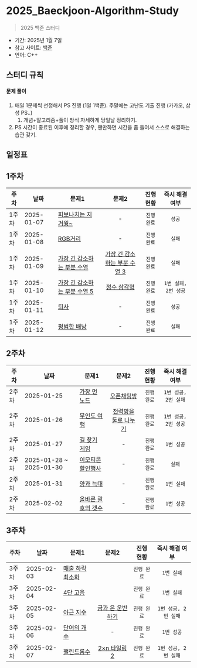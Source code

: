# 2025_Baeckjoon-Algorithm-Study
> 2025 백준 스터디

- 기간: 2025년 1월 7일
- 참고 사이트: [백준](https://www.acmicpc.net/)
- 언어: C++

## 스터디 규칙 

#### 문제 풀이

1. 매일 1문제씩 선정해서 PS 진행 (1일 1백준). 주말에는 고난도 기출 진행 (카카오, 삼성 PS..)
   1. 개념+알고리즘+풀이 방식 자세하게 당일날 정리하기. 
2. PS 시간이 종료된 이후에 정리할 경우, 왠만하면 시간을 좀 들여서 스스로 해결하는 습관 갖기.
  
## 일정표

<h2>1주차</h2>

| 주차 | 날짜 | 문제1 | 문제2 | 진행 현황 | 즉시 해결 여부 |
| ---- | ------ | ---- | :-------------: | :-------------: | :-------------: |
| 1주차 | 2025-01-07 | [피보나치는 지겨웡~](https://www.acmicpc.net/problem/17175) | - | `진행 완료` |  `성공` |
| 1주차 | 2025-01-08 | [RGB거리](https://www.acmicpc.net/problem/17175) | - | `진행 완료` |  `실패` |
| 1주차 | 2025-01-09 | [가장 긴 감소하는 부분 수열 ](https://www.acmicpc.net/problem/11722) | [가장 긴 감소하는 부분 수열 3 ](https://www.acmicpc.net/problem/12738) | `진행 완료` |  `실패` |
| 1주차 | 2025-01-10 | [가장 긴 감소하는 부분 수열 5 ](https://www.acmicpc.net/problem/14003) | [정수 삼각형 ](https://www.acmicpc.net/problem/1932) | `진행 완료` |  `1번 실패, 2번 성공` |
| 1주차 | 2025-01-11 | [퇴사](https://www.acmicpc.net/problem/14501) | - | `진행 완료` |  `성공` |
| 1주차 | 2025-01-12 | [평범한 배낭](https://www.acmicpc.net/problem/12865) | - | `진행 완료` |  `실패` |

<h2>2주차</h2>

| 주차 | 날짜 | 문제1 | 문제2 | 진행 현황 | 즉시 해결 여부 |
| ---- | ------ | ---- | :-------------: | :-------------: | :-------------: |
| 2주차 | 2025-01-25 | [가장 먼 노드](https://school.programmers.co.kr/learn/courses/30/lessons/49189) | [오픈채팅방](https://school.programmers.co.kr/learn/courses/30/lessons/42888) | `진행 완료` |  `1번 성공, 2번 실패` |
| 2주차 | 2025-01-26 | [무인도 여행](https://school.programmers.co.kr/learn/courses/30/lessons/154540) | [전력망을 둘로 나누기](https://school.programmers.co.kr/learn/courses/30/lessons/86971) | `진행 완료` |  `1번 성공, 2번 성공` |
| 2주차 | 2025-01-27 | [길 찾기 게임](https://school.programmers.co.kr/learn/courses/30/lessons/42892) | - | `진행 완료` |  `1번 성공` |
| 2주차 | 2025-01-28 ~ 2025-01-30 | [이모티콘 할인행사](https://school.programmers.co.kr/learn/courses/30/lessons/150368) | - | `진행 완료` |  `실패` |
| 2주차 | 2025-01-31 | [양과 늑대](https://school.programmers.co.kr/learn/courses/30/lessons/92343) | - | `진행 완료` |  `1번 실패` |
| 2주차 | 2025-02-02 | [올바른 괄호의 갯수](https://school.programmers.co.kr/learn/courses/30/lessons/12929) | - | `진행 완료` |  `1번 성공` |

<h2>3주차</h2>

| 주차 | 날짜 | 문제1 | 문제2 | 진행 현황 | 즉시 해결 여부 |
| ---- | ------ | ---- | :-------------: | :-------------: | :-------------: |
| 3주차 | 2025-02-03 | [매출 하락 최소화](https://school.programmers.co.kr/learn/courses/30/lessons/72416) |  | `진행 완료` |  `1번 실패` |
| 3주차 | 2025-02-04 | [4단 고음](https://school.programmers.co.kr/learn/courses/30/lessons/1831) |  | `진행 완료` |  `1번 실패` |
| 3주차 | 2025-02-05 | [야근 지수](https://school.programmers.co.kr/learn/courses/30/lessons/12927) | [금과 은 운반하기](https://school.programmers.co.kr/learn/courses/30/lessons/86053) | `진행 완료` |  `1번 성공, 2번 실패` |
| 3주차 | 2025-02-06 | [단어의 개수](https://www.acmicpc.net/problem/1152) | - | `진행 완료` |  `1번 성공` |
| 3주차 | 2025-02-07 | [팰린드롬수](https://www.acmicpc.net/problem/1259) | [2×n 타일링 2](https://www.acmicpc.net/problem/11727) | `진행 완료` |  `1번 성공, 2번 실패` |

